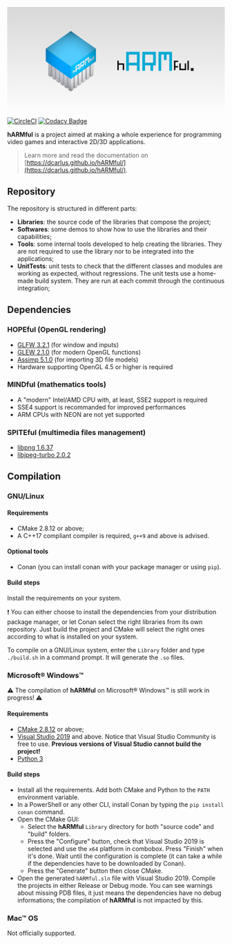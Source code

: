 ![hARMful banner](./docs/assets/images/logo/hARMful_Preview.png)
[![CircleCI](https://circleci.com/gh/dcarlus/hARMful.svg?style=svg)](https://circleci.com/gh/dcarlus/hARMful) [![Codacy Badge](https://api.codacy.com/project/badge/Grade/5690dc89003b44f6b12456ca512a793d)](https://www.codacy.com/app/dcarlus/hARMful?utm_source=github.com&amp;utm_medium=referral&amp;utm_content=dcarlus/hARMful&amp;utm_campaign=Badge_Grade)

**hARMful** is a project aimed at making a whole experience for programming video games and interactive 2D/3D applications.

> Learn more and read the documentation on [https://dcarlus.github.io/hARMful/](https://dcarlus.github.io/hARMful/).

## Repository
The repository is structured in different parts:
-   **Libraries**: the source code of the libraries that compose the project;
-   **Softwares**: some demos to show how to use the libraries and their capabilities;
-   **Tools**: some internal tools developed to help creating the libraries. They are not required to use the library nor to be integrated into the applications;
-   **UnitTests**: unit tests to check that the different classes and modules are working as expected, without regressions. The unit tests use a home-made build system. They are run at each commit through the continuous integration;

## Dependencies
### HOPEful (OpenGL rendering)
-   [GLFW 3.2.1](https://github.com/glfw/glfw) (for window and inputs)
-   [GLEW 2.1.0](https://github.com/nigels-com/glew) (for modern OpenGL functions)
-   [Assimp 5.1.0](https://github.com/assimp/assimp) (for importing 3D file models)
-   Hardware supporting OpenGL 4.5 or higher is required

### MINDful (mathematics tools)
-   A "modern" Intel/AMD CPU with, at least, SSE2 support is required
-   SSE4 support is recommanded for improved performances
-   ARM CPUs with NEON are not yet supported

### SPITEful (multimedia files management)
-   [libpng 1.6.37](https://github.com/glennrp/libpng)
-   [libjpeg-turbo 2.0.2](https://github.com/libjpeg-turbo/libjpeg-turbo)

## Compilation
### GNU/Linux
#### Requirements
- CMake 2.8.12 or above;
- A C++17 compliant compiler is required, `g++9` and above is advised.

#### Optional tools
- Conan (you can install conan with your package manager or using `pip`).

#### Build steps
Install the requirements on your system.

:exclamation: You can either choose to install the dependencies from your distribution package manager, or let Conan select the right libraries from its own repository. Just build the project and CMake will select the right ones according to what is installed on your system.

To compile on a GNU/Linux system, enter the `Library` folder and type `./build.sh` in a command prompt. It will generate the `.so` files.

### Microsoft® Windows™
:warning: The compilation of **hARMful** on Microsoft® Windows™ is still work in progress! :warning:

#### Requirements
- [CMake 2.8.12](https://cmake.org/download/) or above;
- [Visual Studio 2019](https://visualstudio.microsoft.com) and above. Notice that Visual Studio Community is free to use. **Previous versions of Visual Studio cannot build the project!**
- [Python 3](https://www.python.org/downloads/)

#### Build steps
- Install all the requirements. Add both CMake and Python to the `PATH` environment variable.
- In a PowerShell or any other CLI, install Conan by typing the `pip install conan` command.
- Open the CMake GUI:
    - Select the **hARMful** `Library` directory for both "source code" and "build" folders.
    - Press the "Configure" button, check that Visual Studio 2019 is selected and use the `x64` platform in combobox. Press "Finish" when it's done. Wait until the configuration is complete (it can take a while if the dependencies have to be downloaded by Conan).
    - Press the "Generate" button then close CMake.
- Open the generated `hARMful.sln` file with Visual Studio 2019. Compile the projects in either Release or Debug mode. You can see warnings about missing PDB files, it just means the dependencies have no debug informations; the compilation of **hARMful** is not impacted by this.

### Mac™ OS
Not officially supported.
